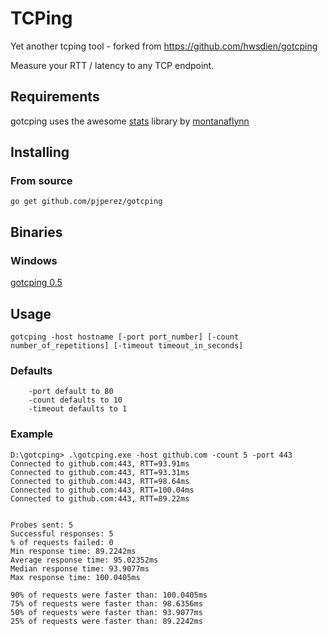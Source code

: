 # TCPing
Yet another tcping tool - forked from https://github.com/hwsdien/gotcping

Measure your RTT / latency to any TCP endpoint.

## Requirements

gotcping uses the awesome [stats](https://github.com/montanaflynn/stats)  library by [montanaflynn](https://github.com/montanaflynn) 

## Installing
### From source

    go get github.com/pjperez/gotcping

## Binaries

### Windows

[gotcping 0.5](https://github.com/pjperez/gotcping/releases/tag/0.5)

## Usage

    gotcping -host hostname [-port port_number] [-count number_of_repetitions] [-timeout timeout_in_seconds]

### Defaults

        -port default to 80
        -count defaults to 10
        -timeout defaults to 1 

### Example

    D:\gotcping> .\gotcping.exe -host github.com -count 5 -port 443
    Connected to github.com:443, RTT=93.91ms
    Connected to github.com:443, RTT=93.31ms
    Connected to github.com:443, RTT=98.64ms
    Connected to github.com:443, RTT=100.04ms
    Connected to github.com:443, RTT=89.22ms
    

    Probes sent: 5
    Successful responses: 5
    % of requests failed: 0
    Min response time: 89.2242ms
    Average response time: 95.02352ms
    Median response time: 93.9077ms
    Max response time: 100.0405ms

    90% of requests were faster than: 100.0405ms
    75% of requests were faster than: 98.6356ms
    50% of requests were faster than: 93.9077ms
    25% of requests were faster than: 89.2242ms

